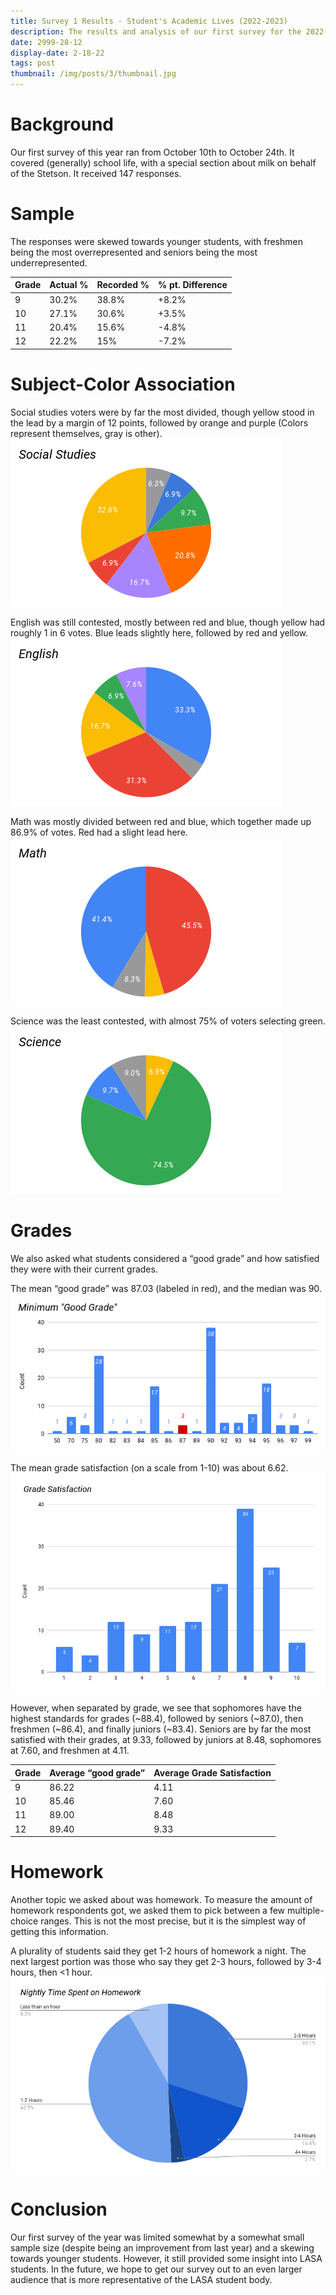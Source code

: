```yaml
---
title: Survey 1 Results - Student's Academic Lives (2022-2023)
description: The results and analysis of our first survey for the 2022-2023 school year!
date: 2999-28-12
display-date: 2-18-22
tags: post
thumbnail: /img/posts/3/thumbnail.jpg
---
```


# Background
Our first survey of this year ran from October 10th to October 24th. It covered (generally) school life, with a special section about milk on behalf of the Stetson. It received 147 responses.

# Sample
The responses were skewed towards younger students, with freshmen being the most overrepresented and seniors being the most underrepresented.

| Grade         | Actual % | Recorded % | % pt. Difference |
|---------------|----------|------------|------------------|
| 9             | 30.2%    | 38.8%      | +8.2%            |
| 10            | 27.1%    | 30.6%      | +3.5%            |
| 11            | 20.4%    | 15.6%      | -4.8%            |
| 12            | 22.2%     | 15%        | -7.2%            |

# Subject-Color Association
Social studies voters were by far the most divided, though yellow stood in the lead by a margin of 12 points, followed by orange and purple (Colors represent themselves, gray is other).
![Grade Levels](../../img/posts/3/SocialStudies.png)

English was still contested, mostly between red and blue, though yellow had roughly 1 in 6 votes. Blue leads slightly here, followed by red and yellow.
![English](../../img/posts/3/English.png)

Math was mostly divided between red and blue, which together made up 86.9% of votes. Red had a slight lead here.
![Grade Levels](../../img/posts/3/Math.png)

Science was the least contested, with almost 75% of voters selecting green.
![Grade Levels](../../img/posts/3/Science.png)

# Grades
We also asked what students considered a “good grade” and how satisfied they were with their current grades.

The mean “good grade” was 87.03 (labeled in red), and the median was 90.
![Grade Levels](../../img/posts/3/MinimumGoodGrade.png)

The mean grade satisfaction (on a scale from 1-10) was about 6.62.
![Grade Levels](../../img/posts/3/GradeSatisfaction.png)

However, when separated by grade, we see that sophomores have the highest standards for grades (~88.4), followed by seniors (~87.0), then freshmen (~86.4), and finally juniors (~83.4). Seniors are by far the most satisfied with their grades, at 9.33, followed by juniors at 8.48, sophomores at 7.60, and freshmen at 4.11.

| Grade         | Average “good grade” | Average Grade Satisfaction
|---------------|----------------------|----------------------------|
| 9             | 86.22                | 4.11                       |
| 10            | 85.46                | 7.60                       |
| 11            | 89.00                | 8.48                       |
| 12            | 89.40                | 9.33                       |

# Homework
Another topic we asked about was homework. To measure the amount of homework respondents got, we asked them to pick between a few multiple-choice ranges. This is not the most precise, but it is the simplest way of getting this information.

A plurality of students said they get 1-2 hours of homework a night. The next largest portion was those who say they get 2-3 hours, followed by 3-4 hours, then <1 hour.
![Grade Levels](../../img/posts/3/NightlyTimeSpentonHomework.png)

# Conclusion
Our first survey of the year was limited somewhat by a somewhat small sample size (despite being an improvement from last year) and a skewing towards younger students. However, it still provided some insight into LASA students. In the future, we hope to get our survey out to an even larger audience that is more representative of the LASA student body.